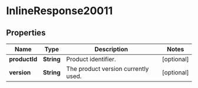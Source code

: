 

# InlineResponse20011

## Properties

Name | Type | Description | Notes
------------ | ------------- | ------------- | -------------
**productId** | **String** | Product identifier. |  [optional]
**version** | **String** | The product version currently used. |  [optional]



